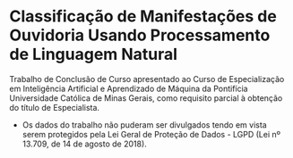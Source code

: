 # Classificação de Manifestações de Ouvidoria Usando Processamento de Linguagem Natural

Trabalho de Conclusão de Curso apresentado ao Curso de Especialização em Inteligência Artificial e Aprendizado de Máquina da Pontifícia Universidade Católica de Minas Gerais, como requisito parcial à obtenção do título de Especialista.

* Os dados do trabalho não puderam ser divulgados tendo em vista serem protegidos pela Lei Geral de Proteção de Dados - LGPD (Lei nº 13.709, de 14 de agosto de 2018).
